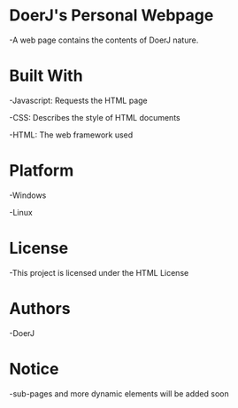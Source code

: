 # DoerJ's Personal Webpage
-A web page contains the contents of DoerJ nature.

# Built With
-Javascript: Requests the HTML page
 
-CSS: Describes the style of HTML documents
 
-HTML: The web framework used
  
# Platform
-Windows
 
-Linux
 
# License
-This project is licensed under the HTML License
 
# Authors
-DoerJ

# Notice
-sub-pages and more dynamic elements will be added soon
